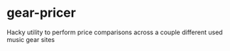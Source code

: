 # gear-pricer
Hacky utility to perform price comparisons across a couple different used music gear sites
